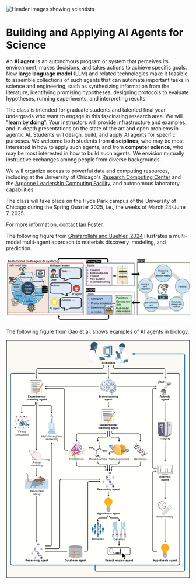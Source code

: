 ![Header images showing scientists](Assets/new_bar.jpeg?raw=true "Title")

# Building and Applying AI Agents for Science

An **AI agent** is an autonomous program or system that perceives its environment, makes decisions, and takes actions to achieve specific goals.
New **large language model** (LLM) and related technologies make it feasible to assemble collections of such agents that can automate important tasks in science and engineering, such as synthesizing information from the literature, identifying promising hypotheses, designing protocols to evaluate hypotheses, running experiments, and interpreting results.

The class is intended for graduate students and talented final year undergrads who want to engage in this fascinating research area.
We will "**learn by doing**".
Your instructors will provide infrastructure and examples, and in-depth presentations on the state of the art and open problems in agentic AI.
Students will design, build, and apply AI agents for specific purposes.
We welcome both students from **disciplines**, who may be most interested in how to apply such agents, and from **computer science**, who may be most interested in how to build such agents. We envision mutually instructive exchanges among people from diverse backgrounds.

We will organize access to powerful data and computing resources, including at the University of Chicago's [Research Computing Center](https://rcc.uchicago.edu) and the [Argonne Leadership Computing Facility](https://alcf.anl.gov), and autonomous laboratory capabilities.

The class will take place on the Hyde Park campus of the University of Chicago during the Spring Quarter 2025, i.e., the weeks of March 24-June 7, 2025.

For more information, contact [Ian Foster](mailto:foster@uchicago.edu).

The following figure from [Ghafarollahi and Buehler, 2024](https://arxiv.org/pdf/2407.10022) illustrates a multi-model multi-agent approach to materials discovery, modeling, and prediction.

<img src="Assets/Buehler.jpg" alt="Alt Text">

The following figure from [Gao et al.](https://www.cell.com/cell/fulltext/S0092-8674(24)01070-5) shows examples of AI agents in biology.

<img src="Assets/1-s2.0-S0092867424010705-gr1_lrg.jpg" alt="Alt Text">


